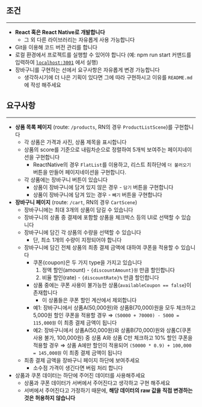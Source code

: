 ## 조건

---

- **React 혹은 React Native로 개발합니다**
    - 그 외 다른 라이브러리는 자유롭게 사용 가능합니다
- Git을 이용해 코드 버전 관리를 합니다
- 로컬 환경에서 프로젝트를 실행할 수 있어야 합니다
(예: npm run start 커맨드를 입력하여 [`localhost:3001`](http://localhost:3001) 에서 실행)
- 장바구니를 구현하는 선에서 요구사항은 자유롭게 변경 가능합니다
    - 생각하시기에 더 나은 기획이 있다면 그에 따라 구현하시고 이유를 `README.md`에 작성 해주세요

## 요구사항

---

- **상품 목록 페이지** (route: `/products`, RN의 경우 `ProductListScene`)를 구현합니다
    - 각 상품은 가격과 사진, 상품 제목을 표시합니다
    - 상품의 score를 기준으로 내림차순으로 정렬하여 5개씩 보여주는 페이지네이션을 구현합니다
        - ReactNative의 경우 `FlatList`를 이용하고, 리스트 최하단에 `더 불러오기` 버튼을 만들어 페이지네이션을 구현합니다.
    - 각 상품에는 장바구니 버튼이 있습니다
        - 상품이 장바구니에 담겨 있지 않은 경우 - `담기` 버튼을 구현합니다
        - 상품이 장바구니에 담겨 있는 경우 - `빼기` 버튼을 구현합니다
- **장바구니 페이지** (route: `/cart`, RN의 경우 `CartScene`)
    - 장바구니에는 최대 3개의 상품이 담길 수 있습니다
    - 장바구니의 상품 중 결제에 포함할 상품을 체크박스 등의 UI로 선택할 수 있습니다
    - 장바구니에 담긴 각 상품의 수량을 선택할 수 있습니다
        - 단, 최소 1개의 수량이 지정되어야 합니다
    - 장바구니에 담긴 전체 상품의 최종 결제 금액에 대하여 쿠폰을 적용할 수 있습니다
        - 쿠폰(coupon)은 두 가지 type을 가지고 있습니다
            1. 정액 할인(amount) - `{discountAmount}원` 만큼 할인합니다
            2. 비율 할인(rate) - `{discountRate}%` 만큼 할인합니다
        - 상품 중에는 쿠폰 사용이 불가능한 상품(`availableCoupon == false`)이 존재합니다
            - 이 상품들은 쿠폰 할인 계산에서 제외합니다
        - 예1: 장바구니에서 상품A(50,000원)와 상품B(70,000)원을 모두 체크하고 5,000원 할인 쿠폰을 적용할 경우
        ⇒ `(50000 + 70000) - 5000 = 115,000원` 이 최종 결제 금액이 됩니다
        - 예2: 장바구니에서 상품A(50,000원)와 상품B(70,000)원와 상품C(쿠폰 사용 불가, 100,000원) 중 상품 A와 상품 C만 체크하고 10% 할인 쿠폰을 적용할 경우
        ⇒ 상품 A에만 할인이 적용되어 `(50000 * 0.9) + 100,000 = 145,000원` 이 최종 결제 금액이 됩니다
    - 최종 결제 금액을 장바구니 페이지 하단에 보여주세요
        - 소수점 가격이 생긴다면 버림 처리 합니다
- 상품과 쿠폰 데이터는 하단에 주어진 데이터를 사용해주세요
    - 상품과 쿠폰 데이터가 서버에서 주어진다고 생각하고 구현 해주세요
    - 서버에서 주어진다고 가정하기 때문에, **해당 데이터의 raw 값을 직접 변경하는 것은 허용하지 않습니다**